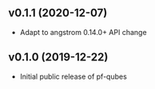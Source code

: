 ## v0.1.1 (2020-12-07)

* Adapt to angstrom 0.14.0+ API change

## v0.1.0 (2019-12-22)

* Initial public release of pf-qubes
